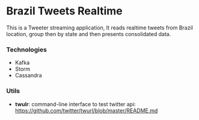 # Brazil Tweets Realtime

This is a Tweeter streaming application, It reads realtime tweets from
Brazil location, group then by state and then presents consolidated
data.

### Technologies

- Kafka
- Storm
- Cassandra

### Utils

- **twulr**: command-line interface to test twitter api: https://github.com/twitter/twurl/blob/master/README.md


